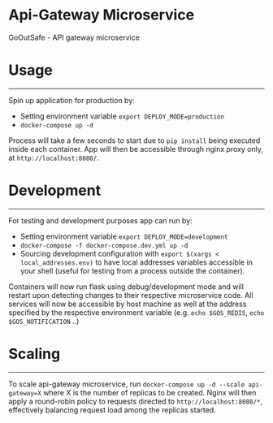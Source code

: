 # Api-Gateway Microservice
GoOutSafe - API gateway microservice

# Usage
___
Spin up application for production by:
 - Setting environment variable `export DEPLOY_MODE=production`
 - `docker-compose up -d`

Process will take a few seconds to start due to `pip install` being executed inside each container.
App will then be accessible through nginx proxy only, at `http://localhost:8080/`.

# Development
---
For testing and development purposes app can run by:
  - Setting environment variable `export DEPLOY_MODE=development`
  - `docker-compose -f docker-compose.dev.yml up -d`
  - Sourcing development configuration with `export $(xargs < local_addresses.env)` to have local addresses variables accessible in your shell (useful for testing from a process outside the container). 

Containers will now run flask using debug/development mode and will restart upon detecting changes to their respective microservice code.
All services will now be accessible by host machine as well at the address specified by the respective environment variable (e.g. `echo $GOS_REDIS`, `echo $GOS_NOTIFICATION` ..)

# Scaling
---
To scale api-gateway microservice, run `docker-compose up -d --scale api-gateway=X` where X is the number of replicas to be created.
Nginx will then apply a round-robin policy to requests directed to `http://localhost:8080/*`, effectively balancing request load among the replicas started.
